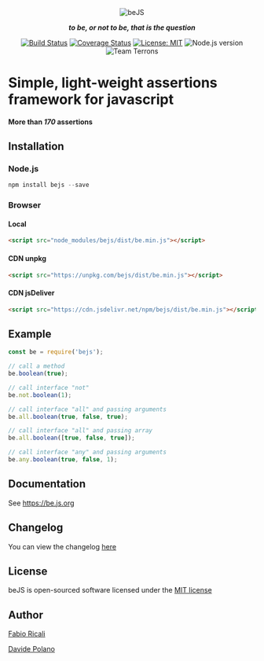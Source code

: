 <div align="center">
<img src="https://raw.githubusercontent.com/fabioricali/beJS/master/extra/logo.png" title="beJS"/>

***to be, or not to be, that is the question***

<a href="https://travis-ci.org/fabioricali/beJS" target="_blank"><img src="https://travis-ci.org/fabioricali/beJS.svg?branch=master" title="Build Status"/></a>
<a href="https://coveralls.io/github/fabioricali/beJS?branch=master" target="_blank"><img src="https://coveralls.io/repos/github/fabioricali/beJS/badge.svg?branch=master" title="Coverage Status"/></a>
<a href="https://opensource.org/licenses/MIT" target="_blank"><img src="https://img.shields.io/badge/License-MIT-yellow.svg" title="License: MIT"/></a>
<img src="https://img.shields.io/badge/node.js-%3E%3D6-blue.svg" title="Node.js version"/>
<img src="https://img.shields.io/badge/team-terrons-orange.svg" title="Team Terrons"/>
</div>

# Simple, light-weight assertions framework for javascript

#### More than ***170*** assertions

## Installation

### Node.js
```javascript
npm install bejs --save
```

### Browser

#### Local
```html
<script src="node_modules/bejs/dist/be.min.js"></script>
```

#### CDN unpkg
```html
<script src="https://unpkg.com/bejs/dist/be.min.js"></script>
```

#### CDN jsDeliver
```html
<script src="https://cdn.jsdelivr.net/npm/bejs/dist/be.min.js"></script>
```

## Example
```javascript
const be = require('bejs');

// call a method
be.boolean(true);

// call interface "not"
be.not.boolean(1);

// call interface "all" and passing arguments
be.all.boolean(true, false, true);

// call interface "all" and passing array
be.all.boolean([true, false, true]);

// call interface "any" and passing arguments
be.any.boolean(true, false, 1);
```

## Documentation
See <a target="_blank" href="https://be.js.org">https://be.js.org</a>

## Changelog
You can view the changelog <a target="_blank" href="https://github.com/fabioricali/beJS/blob/master/CHANGELOG.md">here</a>

## License
beJS is open-sourced software licensed under the <a target="_blank" href="http://opensource.org/licenses/MIT">MIT license</a>

## Author
<a target="_blank" href="http://rica.li">Fabio Ricali</a>

<a target="_blank" href="https://www.mdslab.org">Davide Polano</a>